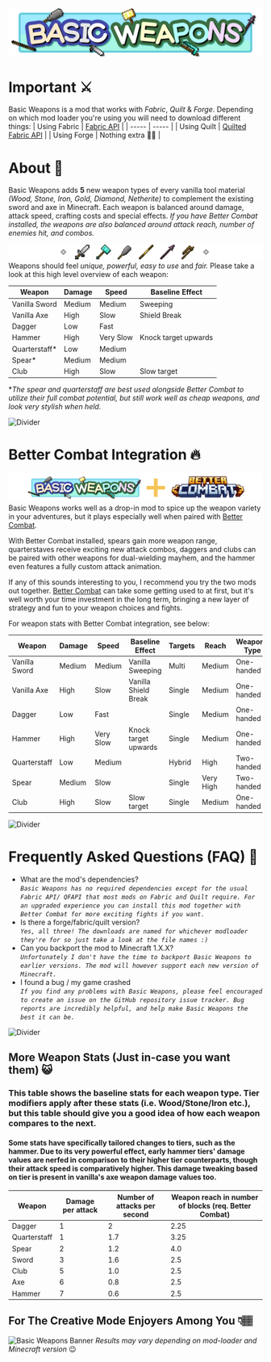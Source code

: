 ![Basic Weapons Banner](https://github.com/Khazoda/basic-weapons/blob/Web-Assets/description_common/banner.png?raw=true)

# Important ⚔️

Basic Weapons is a mod that works with *Fabric*, _Quilt_ & _Forge_. Depending on which mod loader you're using you will need to download different things:
| Using Fabric | [Fabric API](https://legacy.curseforge.com/minecraft/mc-mods/fabric-api) |
| ----- | ----- |
| Using Quilt | [Quilted Fabric API](https://legacy.curseforge.com/minecraft/mc-mods/qsl) |
| Using Forge | Nothing extra 👍🏽 |

# About 🤺

Basic Weapons adds **5** new weapon types of every vanilla tool material _(Wood, Stone, Iron, Gold, Diamond, Netherite)_ to complement the existing sword and axe in Minecraft. Each weapon is balanced around damage, attack speed, crafting costs and special effects. _If you have Better Combat installed, the weapons are also balanced around attack reach, number of enemies hit, and combos._

![Divider](https://github.com/Khazoda/basic-weapons/blob/Web-Assets/description_common/showcase.png?raw=true)
Weapons should feel _unique, powerful, easy to use_ and _fair._ Please take a look at this high level overview of each weapon:

| Weapon         | Damage | Speed     | Baseline Effect      |
| -------------- | ------ | --------- | -------------------- |
| Vanilla Sword  | Medium | Medium    | Sweeping             |
| Vanilla Axe    | High   | Slow      | Shield Break         |
| Dagger         | Low    | Fast      |                      |
| Hammer         | High   | Very Slow | Knock target upwards |
| Quarterstaff\* | Low    | Medium    |                      |
| Spear\*        | Medium | Medium    |                      |
| Club           | High   | Slow      | Slow target          |

\*_The spear and quarterstaff are best used alongside Better Combat to utilize their full combat potential, but still work well as cheap weapons, and look very stylish when held._

![Divider](https://github.com/Khazoda/basic-weapons/blob/Web-Assets/description_common/divider_1.png?raw=true)

# Better Combat Integration 🔥

![Better Combat + Basic Weapons](https://github.com/Khazoda/basic-weapons/blob/Web-Assets/description_common/bettercombat.png?raw=true)
Basic Weapons works well as a drop-in mod to spice up the weapon variety in your adventures, but it plays especially well when paired with [Better Combat](https://modrinth.com/mod/better-combat).

With Better Combat installed, spears gain more weapon range, quarterstaves receive exciting new attack combos, daggers and clubs can be paired with other weapons for dual-wielding mayhem, and the hammer even features a fully custom attack animation.

If any of this sounds interesting to you, I recommend you try the two mods out together. [Better Combat](https://modrinth.com/mod/better-combat) can take some getting used to at first, but it's well worth your time investment in the long term, bringing a new layer of strategy and fun to your weapon choices and fights.

For weapon stats with Better Combat integration, see below:

| Weapon        | Damage | Speed     | Baseline Effect      | Targets | Reach     | Weapon-Type |
| ------------- | ------ | --------- | -------------------- | ------- | --------- | ----------- |
| Vanilla Sword | Medium | Medium    | Vanilla Sweeping     | Multi   | Medium    | One-handed  |
| Vanilla Axe   | High   | Slow      | Vanilla Shield Break | Single  | Medium    | One-handed  |
| Dagger        | Low    | Fast      |                      | Single  | Medium    | One-handed  |
| Hammer        | High   | Very Slow | Knock target upwards | Single  | Medium    | One-handed  |
| Quarterstaff  | Low    | Medium    |                      | Hybrid  | High      | Two-handed  |
| Spear         | Medium | Slow      |                      | Single  | Very High | Two-handed  |
| Club          | High   | Slow      | Slow target          | Single  | Medium    | One-handed  |

![Divider](https://github.com/Khazoda/basic-weapons/blob/Web-Assets/description_common/divider_2.png?raw=true)

# Frequently Asked Questions (FAQ) 🧡

- What are the mod's dependencies?  
  _`Basic Weapons has no required dependencies except for the usual Fabric API/ QFAPI that most mods on Fabric and Quilt require. For an upgraded experience you can install this mod together with Better Combat for more exciting fights if you want.`_
- Is there a forge/fabric/quilt version?  
  _`Yes, all three! The downloads are named for whichever modloader they're for so just take a look at the file names :)`_
- Can you backport the mod to Minecraft 1.X.X?  
  _`Unfortunately I don't have the time to backport Basic Weapons to earlier versions. The mod will however support each new version of Minecraft.`_
- I found a bug / my game crashed  
   _`If you find any problems with Basic Weapons, please feel encouraged to create an issue on the GitHub repository issue tracker. Bug reports are incredibly helpful, and help make Basic Weapons the best it can be.`_

![Divider](https://github.com/Khazoda/basic-weapons/blob/Web-Assets/description_common/divider_3.png?raw=true)

## More Weapon Stats (Just in-case you want them) 😺

### This table shows the baseline stats for each weapon type. Tier modifiers apply after these stats (i.e. Wood/Stone/Iron etc.), but this table should give you a good idea of how each weapon compares to the next.

#### Some stats have specifically tailored changes to tiers, such as the hammer. Due to its very powerful effect, early hammer tiers' damage values are nerfed in comparison to their higher tier counterparts, though their attack speed is comparatively higher. This damage tweaking based on tier is present in vanilla's axe weapon damage values too.

| Weapon       | Damage per attack | Number of attacks per second | Weapon reach in number of blocks (req. Better Combat) |
| ------------ | ----------------- | ---------------------------- | ----------------------------------------------------- |
| Dagger       | 1                 | 2                            | 2.25                                                  |
| Quarterstaff | 1                 | 1.7                          | 3.25                                                  |
| Spear        | 2                 | 1.2                          | 4.0                                                   |
| Sword        | 3                 | 1.6                          | 2.5                                                   |
| Club         | 5                 | 1.0                          | 2.5                                                   |
| Axe          | 6                 | 0.8                          | 2.5                                                   |
| Hammer       | 7                 | 0.6                          | 2.5                                                   |

## For The Creative Mode Enjoyers Among You 👇🏽

![Basic Weapons Banner](https://github.com/Khazoda/basic-weapons/blob/Web-Assets/description_common/creativetab.png?raw=true)
_Results may vary depending on mod-loader and Minecraft version_ 😉
